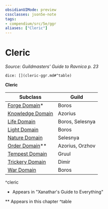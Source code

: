 ```yaml
---
obsidianUIMode: preview
cssclasses: json5e-note
tags:
- compendium/src/5e/ggr
aliases: ["Cleric"]
---
```

# Cleric
*Source: Guildmasters' Guide to Ravnica p. 23* 

`dice: [](cleric-ggr.md#^table)`

**Cleric**

| Subclass | Guild |
|----------|-------|
| [Forge Domain](compendium/classes/cleric-forge-domain-xge.md)* | Boros |
| [Knowledge Domain](compendium/classes/cleric-knowledge-domain.md) | Azorius |
| [Life Domain](compendium/classes/cleric-life-domain.md) | Boros, Selesnya |
| [Light Domain](compendium/classes/cleric-light-domain.md) | Boros |
| [Nature Domain](compendium/classes/cleric-nature-domain.md) | Selesnya |
| [Order Domain](compendium/classes/cleric-order-domain-tce.md)** | Azorius, Orzhov |
| [Tempest Domain](compendium/classes/cleric-tempest-domain.md) | Gruul |
| [Trickery Domain](compendium/classes/cleric-trickery-domain.md) | Dimir |
| [War Domain](compendium/classes/cleric-war-domain.md) | Boros |
^cleric

* Appears in "Xanathar's Guide to Everything"

** Appears in this chapter
^table